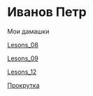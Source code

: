 # Иванов Петр
Мои дамашки

[Lesons_08](https://ivanovart2019.github.io/Lesons_08)

[Lesons_09](https://ivanovart2019.github.io/Lesons_09)

[Lesons_12](https://ivanovart2019.github.io/Lesons_12/layout.html)

[Прокрутка](https://ivanovart2019.github.io/plavnaia-prokrutkal/plavnaia-prokrutkal.html)



